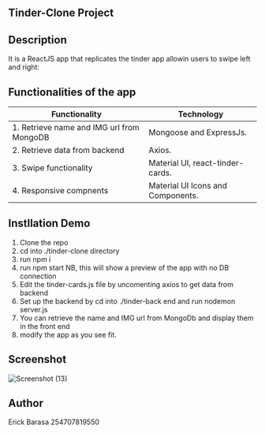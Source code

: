 ## Tinder-Clone Project

## Description
It is a ReactJS app that replicates the tinder app allowin users to swipe left and right:

## Functionalities of the app
Functionality                             |Technology
------------------------------------------|---------------------------------
1. Retrieve name and IMG url from MongoDB | Mongoose and ExpressJs.
2. Retrieve data from backend             | Axios.
3. Swipe functionality                    | Material UI, react-tinder-cards.
4. Responsive compnents                   | Material UI Icons and Components.

## Instllation Demo
1. Clone the repo
2. cd into ./tinder-clone directory
3. run npm i
3. run npm start
NB, this will show a preview of the app with no DB connection
4. Edit the tinder-cards.js file by uncomenting axios to get data from backend
5. Set up the backend by cd into ./tinder-back end and run nodemon server.js
6. You can retrieve the name and IMG url from MongoDb and display them in the front end
7. modify the app as you see fit.

## Screenshot
![Screenshot (13)](https://user-images.githubusercontent.com/51229609/210204189-bcb0848a-e315-4c30-a2b1-e1fc3f562e4c.png)

## Author
Erick Barasa
254707819550 
